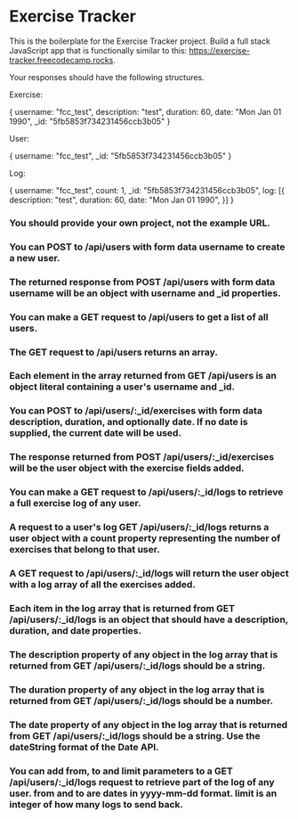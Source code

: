 # Exercise Tracker

This is the boilerplate for the Exercise Tracker project.
Build a full stack JavaScript app that is functionally similar to this: https://exercise-tracker.freecodecamp.rocks.

Your responses should have the following structures.

Exercise:

{
username: "fcc_test",
description: "test",
duration: 60,
date: "Mon Jan 01 1990",
\_id: "5fb5853f734231456ccb3b05"
}

User:

{
username: "fcc_test",
\_id: "5fb5853f734231456ccb3b05"
}

Log:

{
username: "fcc_test",
count: 1,
\_id: "5fb5853f734231456ccb3b05",
log: [{
description: "test",
duration: 60,
date: "Mon Jan 01 1990",
}]
}

### You should provide your own project, not the example URL.

### You can POST to /api/users with form data username to create a new user.

### The returned response from POST /api/users with form data username will be an object with username and \_id properties.

### You can make a GET request to /api/users to get a list of all users.

### The GET request to /api/users returns an array.

### Each element in the array returned from GET /api/users is an object literal containing a user's username and \_id.

### You can POST to /api/users/:\_id/exercises with form data description, duration, and optionally date. If no date is supplied, the current date will be used.

### The response returned from POST /api/users/:\_id/exercises will be the user object with the exercise fields added.

### You can make a GET request to /api/users/:\_id/logs to retrieve a full exercise log of any user.

### A request to a user's log GET /api/users/:\_id/logs returns a user object with a count property representing the number of exercises that belong to that user.

### A GET request to /api/users/:\_id/logs will return the user object with a log array of all the exercises added.

### Each item in the log array that is returned from GET /api/users/:\_id/logs is an object that should have a description, duration, and date properties.

### The description property of any object in the log array that is returned from GET /api/users/:\_id/logs should be a string.

### The duration property of any object in the log array that is returned from GET /api/users/:\_id/logs should be a number.

### The date property of any object in the log array that is returned from GET /api/users/:\_id/logs should be a string. Use the dateString format of the Date API.

### You can add from, to and limit parameters to a GET /api/users/:\_id/logs request to retrieve part of the log of any user. from and to are dates in yyyy-mm-dd format. limit is an integer of how many logs to send back.
